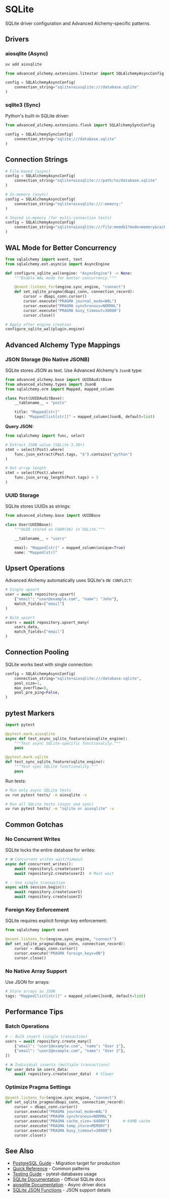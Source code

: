 # SQLite

SQLite driver configuration and Advanced Alchemy-specific patterns.

## Drivers

### aiosqlite (Async)

```bash
uv add aiosqlite
```

```python
from advanced_alchemy.extensions.litestar import SQLAlchemyAsyncConfig

config = SQLAlchemyAsyncConfig(
    connection_string="sqlite+aiosqlite:///database.sqlite"
)
```

### sqlite3 (Sync)

Python's built-in SQLite driver:

```python
from advanced_alchemy.extensions.flask import SQLAlchemySyncConfig

config = SQLAlchemySyncConfig(
    connection_string="sqlite:///database.sqlite"
)
```

## Connection Strings

```python
# File-based (async)
config = SQLAlchemyAsyncConfig(
    connection_string="sqlite+aiosqlite:///path/to/database.sqlite"
)

# In-memory (async)
config = SQLAlchemyAsyncConfig(
    connection_string="sqlite+aiosqlite:///:memory:"
)

# Shared in-memory (for multi-connection tests)
config = SQLAlchemyAsyncConfig(
    connection_string="sqlite+aiosqlite:///file:memdb1?mode=memory&cache=shared&uri=true"
)
```

## WAL Mode for Better Concurrency

```python
from sqlalchemy import event, text
from sqlalchemy.ext.asyncio import AsyncEngine

def configure_sqlite_wal(engine: "AsyncEngine") -> None:
    """Enable WAL mode for better concurrency."""

    @event.listens_for(engine.sync_engine, "connect")
    def set_sqlite_pragma(dbapi_conn, connection_record):
        cursor = dbapi_conn.cursor()
        cursor.execute("PRAGMA journal_mode=WAL")
        cursor.execute("PRAGMA synchronous=NORMAL")
        cursor.execute("PRAGMA busy_timeout=30000")
        cursor.close()

# Apply after engine creation
configure_sqlite_wal(plugin.engine)
```

## Advanced Alchemy Type Mappings

### JSON Storage (No Native JSONB)

SQLite stores JSON as text. Use Advanced Alchemy's `JsonB` type:

```python
from advanced_alchemy.base import UUIDAuditBase
from advanced_alchemy.types import JsonB
from sqlalchemy.orm import Mapped, mapped_column

class Post(UUIDAuditBase):
    __tablename__ = "posts"

    title: "Mapped[str]"
    tags: "Mapped[list[str]]" = mapped_column(JsonB, default=list)
```

**Query JSON:**

```python
from sqlalchemy import func, select

# Extract JSON value (SQLite 3.38+)
stmt = select(Post).where(
    func.json_extract(Post.tags, "$").contains("python")
)

# Get array length
stmt = select(Post).where(
    func.json_array_length(Post.tags) > 3
)
```

### UUID Storage

SQLite stores UUIDs as strings:

```python
from advanced_alchemy.base import UUIDBase

class User(UUIDBase):
    """UUID stored as CHAR(36) in SQLite."""

    __tablename__ = "users"

    email: "Mapped[str]" = mapped_column(unique=True)
    name: "Mapped[str]"
```

## Upsert Operations

Advanced Alchemy automatically uses SQLite's `ON CONFLICT`:

```python
# Single upsert
user = await repository.upsert(
    {"email": "user@example.com", "name": "John"},
    match_fields=["email"]
)

# Bulk upsert
users = await repository.upsert_many(
    users_data,
    match_fields=["email"]
)
```

## Connection Pooling

SQLite works best with single connection:

```python
config = SQLAlchemyAsyncConfig(
    connection_string="sqlite+aiosqlite:///database.sqlite",
    pool_size=1,
    max_overflow=0,
    pool_pre_ping=False,
)
```

## pytest Markers

```python
import pytest

@pytest.mark.aiosqlite
async def test_async_sqlite_feature(aiosqlite_engine):
    """Test async SQLite-specific functionality."""
    pass

@pytest.mark.sqlite
def test_sync_sqlite_feature(sqlite_engine):
    """Test sync SQLite functionality."""
    pass
```

Run tests:

```bash
# Run only async SQLite tests
uv run pytest tests/ -m aiosqlite -v

# Run all SQLite tests (async and sync)
uv run pytest tests/ -m "sqlite or aiosqlite" -v
```

## Common Gotchas

### No Concurrent Writes

SQLite locks the entire database for writes:

```python
# ❌ Concurrent writes wait/timeout
async def concurrent_writes():
    await repository1.create(user1)
    await repository2.create(user2)  # Must wait

# ✅ Use single transaction
async with session.begin():
    await repository.create(user1)
    await repository.create(user2)
```

### Foreign Key Enforcement

SQLite requires explicit foreign key enforcement:

```python
from sqlalchemy import event

@event.listens_for(engine.sync_engine, "connect")
def set_sqlite_pragma(dbapi_conn, connection_record):
    cursor = dbapi_conn.cursor()
    cursor.execute("PRAGMA foreign_keys=ON")
    cursor.close()
```

### No Native Array Support

Use JSON for arrays:

```python
# Store arrays as JSON
tags: "Mapped[list[str]]" = mapped_column(JsonB, default=list)
```

## Performance Tips

### Batch Operations

```python
# ✅ Bulk insert (single transaction)
users = await repository.create_many([
    {"email": "user1@example.com", "name": "User 1"},
    {"email": "user2@example.com", "name": "User 2"},
])

# ❌ Individual inserts (multiple transactions)
for user_data in users_data:
    await repository.create(user_data)  # Slower
```

### Optimize Pragma Settings

```python
@event.listens_for(engine.sync_engine, "connect")
def set_sqlite_pragma(dbapi_conn, connection_record):
    cursor = dbapi_conn.cursor()
    cursor.execute("PRAGMA journal_mode=WAL")
    cursor.execute("PRAGMA synchronous=NORMAL")
    cursor.execute("PRAGMA cache_size=-64000")      # 64MB cache
    cursor.execute("PRAGMA temp_store=MEMORY")
    cursor.execute("PRAGMA busy_timeout=30000")
    cursor.close()
```

## See Also

- [PostgreSQL Guide](../database-backends/postgresql.md) - Migration target for production
- [Quick Reference](../quick-reference/quick-reference.md) - Common patterns
- [Testing Guide](../testing/integration.md) - pytest-databases usage
- [SQLite Documentation](https://www.sqlite.org/docs.html) - Official SQLite docs
- [aiosqlite Documentation](https://aiosqlite.omnilib.dev/) - Async driver docs
- [SQLite JSON Functions](https://www.sqlite.org/json1.html) - JSON support details
